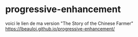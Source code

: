 # progressive-enhancement
voici le lien de ma version "The Story of the Chinese Farmer"
https://lbeauloi.github.io/progressive-enhancement/
